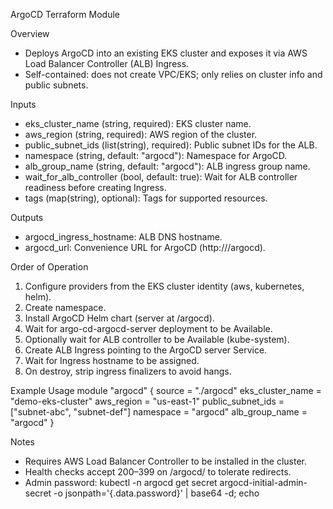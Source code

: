 ArgoCD Terraform Module

Overview
- Deploys ArgoCD into an existing EKS cluster and exposes it via AWS Load Balancer Controller (ALB) Ingress.
- Self-contained: does not create VPC/EKS; only relies on cluster info and public subnets.

Inputs
- eks_cluster_name (string, required): EKS cluster name.
- aws_region (string, required): AWS region of the cluster.
- public_subnet_ids (list(string), required): Public subnet IDs for the ALB.
- namespace (string, default: "argocd"): Namespace for ArgoCD.
- alb_group_name (string, default: "argocd"): ALB ingress group name.
- wait_for_alb_controller (bool, default: true): Wait for ALB controller readiness before creating Ingress.
- tags (map(string), optional): Tags for supported resources.

Outputs
- argocd_ingress_hostname: ALB DNS hostname.
- argocd_url: Convenience URL for ArgoCD (http://<hostname>/argocd).

Order of Operation
1) Configure providers from the EKS cluster identity (aws, kubernetes, helm).
2) Create namespace.
3) Install ArgoCD Helm chart (server at /argocd).
4) Wait for argo-cd-argocd-server deployment to be Available.
5) Optionally wait for ALB controller to be Available (kube-system).
6) Create ALB Ingress pointing to the ArgoCD server Service.
7) Wait for Ingress hostname to be assigned.
8) On destroy, strip ingress finalizers to avoid hangs.

Example Usage
module "argocd" {
  source            = "./argocd"
  eks_cluster_name  = "demo-eks-cluster"
  aws_region        = "us-east-1"
  public_subnet_ids = ["subnet-abc", "subnet-def"]
  namespace         = "argocd"
  alb_group_name    = "argocd"
}

Notes
- Requires AWS Load Balancer Controller to be installed in the cluster.
- Health checks accept 200–399 on /argocd/ to tolerate redirects.
- Admin password: kubectl -n argocd get secret argocd-initial-admin-secret -o jsonpath='{.data.password}' | base64 -d; echo

